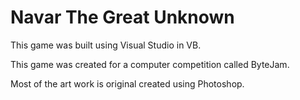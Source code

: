 # Navar The Great Unknown

This game was built using Visual Studio in VB.

This game was created for a computer competition called ByteJam.

Most of the art work is original created using Photoshop.
